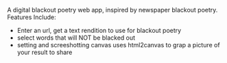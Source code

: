 A digital blackout poetry web app, inspired by newspaper blackout poetry.
Features Include:
- Enter an url, get a text rendition to use for blackout poetry
- select words that will NOT be blacked out
- setting and screeshotting canvas uses html2canvas to grap a picture of your result to share
